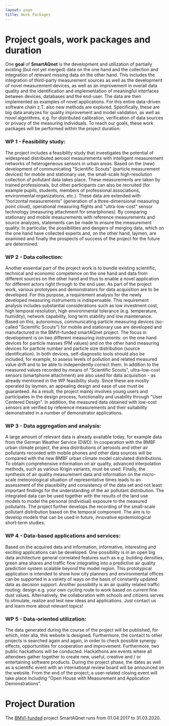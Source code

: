 ```yaml
---
layout: page
title: Work Packages
---
```


Project goals, work packages and duration
=========================================

One **goal** of **SmartAQnet** is the development and utilization of partially existing (but not yet merged) data on the one hand and the collection and integration of relevant missing data on the other hand. This includes the integration of third-party measurement sources as well as the development of novel measurement devices, as well as an improvement in overall data quality and the identification and implementation of meaningful interfaces between devices, databases and the end-user. The data are then implemented as examples of novel applications. For this entire data-driven software chain z.T. also new methods are explored. Specifically, these are big data analyzes for quality improvement and model validation, as well as novel algorithms, e.g. for distributed calibration, verification of data sources or privacy of the measuring individuals. To reach our goals, these work packages will be performed within the project duration:

### WP 1 - Feasibility study:
The project includes a feasibility study that investigates the potential of widespread distributed aerosol measurements with intelligent measurement networks of heterogeneous sensors in urban areas. Based on the (new) development of communicating "Scientific Scouts" (particle measurement devices) for mobile and stationary use, the small-scale high-resolution collection of pollutant data takes place. These measurements are taken by trained professionals, but other participants can also be recruited (for example pupils, students, members of professional associations, environmental organizations, etc.). These data are extended with "horizontal measurements" (generation of a three-dimensional measuring point cloud), operational measuring flights and "ultra-low-cost" sensor technology (measuring attachment for smartphones). By comparing stationary and mobile measurements with reference measurements and source analyzes, statements can be made to ensure the measurement quality. In particular, the possibilities and dangers of merging data, which on the one hand have collected experts and, on the other hand, laymen, are examined and finally the prospects of success of the project for the future are determined.

  
### WP 2 - Data collection:
Another essential part of the project work is to bundle existing scientific, technical and economic competence on the one hand and data from different sources on the other hand and thus to enable a novel application for different actors right through to the end user. As part of the project work, various prototypes and demonstrators for data acquisition are to be developed. For this purpose, a requirement analysis for the newly developed measuring instruments is indispensable. This requirement analysis includes substantial considerations such as low investment cost, high temporal resolution, high environmental tolerance (e.g. temperature, humidity), network capability, long term stability and low maintenance. Based on this, autonomous, communicating particle measuring devices (so-called "Scientific Scouts") for mobile and stationary use are developed and manufactured in the BMVI-funded smartAQnet project. The focus in development is on two different measuring instruments: on the one hand devices for particle masses (PM values) and on the other hand measuring devices for particle number and particle size distribution (source identification). In both devices, self-diagnostic tools should also be included, for example, to assess levels of pollution and related measured value drift and to be able to independently correct them. In addition to the measured values ​​recorded by means of "Scientific Scouts", ultra-low-cost sensors (smartphone attachment) are also used for data acquisition - as already mentioned in the WP feasibility study. Since these are mostly operated by laymen, an appealing design and ease of use must be guaranteed. As a result, the project mainly involves young users and participates in the design process, functionality and usability through "User Centered Design". In addition, the measured data obtained with low-cost sensors are verified by reference measurements and their suitability demonstrated in a number of demonstrator applications.

### WP 3 - Data aggregation and analysis:
A large amount of relevant data is already available today, for example data from the German Weather Service (DWD). In cooperation with the BMBF urban climate project, the area distributions of aerosols and other air pollutants recorded with mobile phones and other data sources will be compared with the new BMBF urban climate model calculated distributions. To obtain comprehensive information on air quality, advanced interpolation methods, such as various Krigin variants, must be used. Finally, the synthesis of air quality measurement data and information on the micro-scale meteorological situation of representative times leads to an assessment of the plausibility and consistency of the data set and not least important findings for the understanding of the air pollutant distribution. The integrated data can be used together with the results of the land use models to model the personal (individual) exposure to the measured pollutants. The project further develops the recording of the small-scale pollutant distribution based on the temporal component. The aim is to develop models that can be used in future, innovative epidemiological short-term studies.

### WP 4 - Data-based applications and services:
Based on the acquired data and information, informative, interesting and exciting applications can be developed. One possibility is in an open big data architecture general correlated features such as e.g. building densities, green area shares and traffic flow integrating into a predictive air quality prediction system scalable beyond the model region. This prototypical application is intended to show how city planners and environmental offices can be supported in a variety of ways on the basis of constantly updated data as decision support. Another possibility is an air quality related traffic routing: design e.g. your own cycling route to work based on current fine dust values. Alternatively, the collaboration with schools and citizens serves to stimulate, realize and test new ideas and applications. Just contact us and learn more about relevant topics!

### WP 5 - Data-oriented utilization:
The data generated during the course of the project will be published, for which, inter alia, this website is designed. Furthermore, the contact to other projects is searched again and again, in order to check possible synergy effects, opportunities for cooperation and improvement. Furthermore, two public hackathons will be conducted. Hackathons are events where all attendees gather together to create new, useful, creative and / or entertaining software products. During the project phase, the dates as well as a scientific event with an international review board will be announced on the website. From the end of the project, a user-related closing event will take place including "Open House with Measurement and Application Demonstrations".

Project Duration
================

The [BMVI-funded](/FUNDING-INSTITUTION-AND-IMPRINT/) project SmartAQnet runs from 01.04.2017 to 31.03.2020.